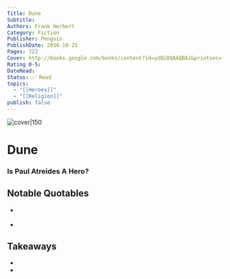 ```yaml
---
Title: Dune
Subtitle: 
Authors: Frank Herbert
Category: Fiction
Publisher: Penguin
PublishDate: 2016-10-25
Pages: 722
Cover: http://books.google.com/books/content?id=ydQiDQAAQBAJ&printsec=frontcover&img=1&zoom=1&edge=curl&source=gbs_api
Rating 0-5: 
DateRead: 
Status: ✅ Read
topics:
  - "[[Heroes]]"
  - "[[Religion]]"
publish: false
---
```


![cover|150](http://books.google.com/books/content?id=ydQiDQAAQBAJ&printsec=frontcover&img=1&zoom=1&edge=curl&source=gbs_api)

# Dune


### Is Paul Atreides A Hero?

## Notable Quotables
- >
- >

## Takeaways
- 
- 